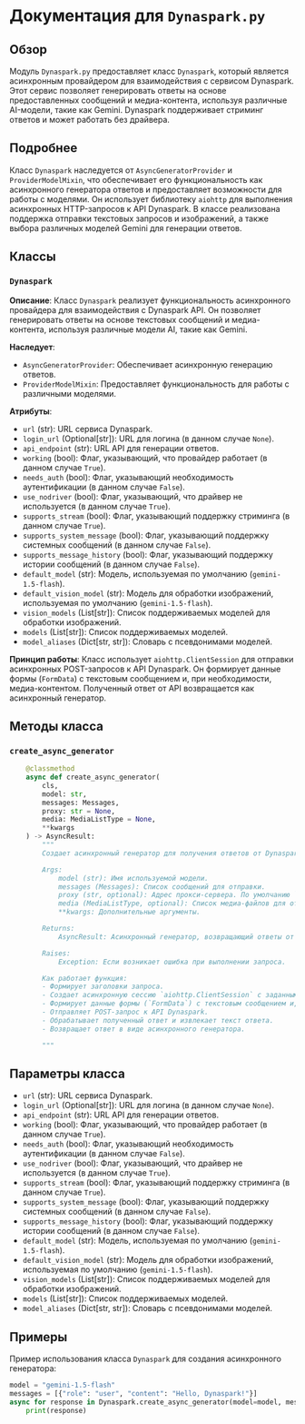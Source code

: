 # Документация для `Dynaspark.py`

## Обзор

Модуль `Dynaspark.py` предоставляет класс `Dynaspark`, который является асинхронным провайдером для взаимодействия с сервисом Dynaspark. Этот сервис позволяет генерировать ответы на основе предоставленных сообщений и медиа-контента, используя различные AI-модели, такие как Gemini. Dynaspark поддерживает стриминг ответов и может работать без драйвера.

## Подробнее

Класс `Dynaspark` наследуется от `AsyncGeneratorProvider` и `ProviderModelMixin`, что обеспечивает его функциональность как асинхронного генератора ответов и предоставляет возможности для работы с моделями. Он использует библиотеку `aiohttp` для выполнения асинхронных HTTP-запросов к API Dynaspark.
В классе реализована поддержка отправки текстовых запросов и изображений, а также выбора различных моделей Gemini для генерации ответов.

## Классы

### `Dynaspark`

**Описание**:
Класс `Dynaspark` реализует функциональность асинхронного провайдера для взаимодействия с Dynaspark API. Он позволяет генерировать ответы на основе текстовых сообщений и медиа-контента, используя различные модели AI, такие как Gemini.

**Наследует**:
- `AsyncGeneratorProvider`: Обеспечивает асинхронную генерацию ответов.
- `ProviderModelMixin`: Предоставляет функциональность для работы с различными моделями.

**Атрибуты**:
- `url` (str): URL сервиса Dynaspark.
- `login_url` (Optional[str]): URL для логина (в данном случае `None`).
- `api_endpoint` (str): URL API для генерации ответов.
- `working` (bool): Флаг, указывающий, что провайдер работает (в данном случае `True`).
- `needs_auth` (bool): Флаг, указывающий необходимость аутентификации (в данном случае `False`).
- `use_nodriver` (bool): Флаг, указывающий, что драйвер не используется (в данном случае `True`).
- `supports_stream` (bool): Флаг, указывающий поддержку стриминга (в данном случае `True`).
- `supports_system_message` (bool): Флаг, указывающий поддержку системных сообщений (в данном случае `False`).
- `supports_message_history` (bool): Флаг, указывающий поддержку истории сообщений (в данном случае `False`).
- `default_model` (str): Модель, используемая по умолчанию (`gemini-1.5-flash`).
- `default_vision_model` (str): Модель для обработки изображений, используемая по умолчанию (`gemini-1.5-flash`).
- `vision_models` (List[str]): Список поддерживаемых моделей для обработки изображений.
- `models` (List[str]): Список поддерживаемых моделей.
- `model_aliases` (Dict[str, str]): Словарь с псевдонимами моделей.

**Принцип работы**:
Класс использует `aiohttp.ClientSession` для отправки асинхронных POST-запросов к API Dynaspark. Он формирует данные формы (`FormData`) с текстовым сообщением и, при необходимости, медиа-контентом. Полученный ответ от API возвращается как асинхронный генератор.

## Методы класса

### `create_async_generator`

```python
    @classmethod
    async def create_async_generator(
        cls,
        model: str,
        messages: Messages,
        proxy: str = None,
        media: MediaListType = None,
        **kwargs
    ) -> AsyncResult:
        """
        Создает асинхронный генератор для получения ответов от Dynaspark API.

        Args:
            model (str): Имя используемой модели.
            messages (Messages): Список сообщений для отправки.
            proxy (str, optional): Адрес прокси-сервера. По умолчанию `None`.
            media (MediaListType, optional): Список медиа-файлов для отправки. По умолчанию `None`.
            **kwargs: Дополнительные аргументы.

        Returns:
            AsyncResult: Асинхронный генератор, возвращающий ответы от API.

        Raises:
            Exception: Если возникает ошибка при выполнении запроса.

        Как работает функция:
        - Формирует заголовки запроса.
        - Создает асинхронную сессию `aiohttp.ClientSession` с заданными заголовками.
        - Формирует данные формы (`FormData`) с текстовым сообщением и, при необходимости, медиа-контентом.
        - Отправляет POST-запрос к API Dynaspark.
        - Обрабатывает полученный ответ и извлекает текст ответа.
        - Возвращает ответ в виде асинхронного генератора.

        """
```

## Параметры класса

- `url` (str): URL сервиса Dynaspark.
- `login_url` (Optional[str]): URL для логина (в данном случае `None`).
- `api_endpoint` (str): URL API для генерации ответов.
- `working` (bool): Флаг, указывающий, что провайдер работает (в данном случае `True`).
- `needs_auth` (bool): Флаг, указывающий необходимость аутентификации (в данном случае `False`).
- `use_nodriver` (bool): Флаг, указывающий, что драйвер не используется (в данном случае `True`).
- `supports_stream` (bool): Флаг, указывающий поддержку стриминга (в данном случае `True`).
- `supports_system_message` (bool): Флаг, указывающий поддержку системных сообщений (в данном случае `False`).
- `supports_message_history` (bool): Флаг, указывающий поддержку истории сообщений (в данном случае `False`).
- `default_model` (str): Модель, используемая по умолчанию (`gemini-1.5-flash`).
- `default_vision_model` (str): Модель для обработки изображений, используемая по умолчанию (`gemini-1.5-flash`).
- `vision_models` (List[str]): Список поддерживаемых моделей для обработки изображений.
- `models` (List[str]): Список поддерживаемых моделей.
- `model_aliases` (Dict[str, str]): Словарь с псевдонимами моделей.

## Примеры

Пример использования класса `Dynaspark` для создания асинхронного генератора:

```python
model = "gemini-1.5-flash"
messages = [{"role": "user", "content": "Hello, Dynaspark!"}]
async for response in Dynaspark.create_async_generator(model=model, messages=messages):
    print(response)